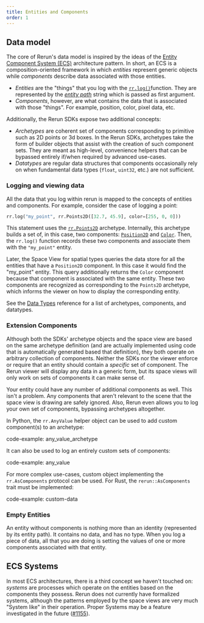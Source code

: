 ```yaml
---
title: Entities and Components
order: 1
---
```


## Data model

The core of Rerun's data model is inspired by the ideas of the [Entity Component System (ECS)](https://en.wikipedia.org/wiki/Entity_component_system) architecture pattern. In
short, an ECS is a composition-oriented framework in which *entities* represent generic objects while *components* describe
data associated with those entities.

 * *Entities* are the "things" that you log with the [`rr.log()`](https://ref.rerun.io/docs/python/HEAD/common/logging/#rerun.log)function. They are represented by the
   [*entity path*](entity-path.md) string which is passed as first argument.
 * *Components*, however, are what contains the data that is associated with those "things". For example, position, color,
   pixel data, etc.
 
Additionally, the Rerun SDKs expose two additional concepts:
 * *Archetypes* are coherent set of components corresponding to primitive such as 2D points or 3d boxes. In the Rerun SDKs, archetypes take the form of builder objects that assist with the creation of such component sets. They are meant as high-level, convenience helpers that can be bypassed entirely if/when required by advanced use-cases.
 * *Datatypes* are regular data structures that components occasionally rely on when fundamental data types (`float`, `uint32`, etc.) are not sufficient.

### Logging and viewing data

All the data that you log within rerun is mapped to the concepts of entities and components.
For example, consider the case of logging a point:

```python
rr.log("my_point", rr.Points2D([32.7, 45.9], color=[255, 0, 0]))
```

This statement uses the [`rr.Points2D`](https://ref.rerun.io/docs/python/HEAD/common/spatial_primitives/#rerun.Points2D) archetype.
Internally, this archetype builds a set of, in this case, two components: [`Position2D`](../reference/data_types/components/position2d.md) and [`Color`](../reference/data_types/components/color.md). Then, the
`rr.log()` function records these two components and associate them with the `"my_point"` entity.

Later, the Space View for spatial types queries the data store for all the entities that have a `Position2D` component.
In this case it would find the "my_point" entity. This query additionally returns the `Color` component because that
component is associated with the same entity. These two components are recognized as corresponding to the `Points2D` archetype, which informs the viewer on how to display the corresponding entity.

See the [Data Types](../reference/data_types.md) reference for a list of archetypes, components, and datatypes.

### Extension Components

Although both the SDKs' archetype objects and the space view are based on the same archetype definition (and are actually implemented using code that is automatically generated based that definition), they both operate on arbitrary collection
of components. Neither the SDKs nor the viewer enforce or require that an entity should contain a *specific* set of component.
The Rerun viewer will display any data in a generic form, but its space views will only work on sets of components it can
make sense of.

Your entity could have any number of additional components as well. This isn't a problem. Any components that
aren't relevant to the scene that the space view is drawing are safely ignored. Also, Rerun even allows you to log your
own set of components, bypassing archetypes altogether.

In Python, the `rr.AnyValue` helper object can be used to add custom component(s) to an archetype:

code-example: any_value_archetype

It can also be used to log an entirely custom sets of components:

code-example: any_value

For more complex use-cases, custom object implementing the `rr.AsComponents` protocol can be used. For Rust, the `rerun::AsComponents` trait must be implemented:

code-example: custom-data

### Empty Entities

An entity without components is nothing more than an identity (represented by its entity
path). It contains no data, and has no type. When you log a piece of data, all that you are doing is setting the values
of one or more components associated with that entity.

## ECS Systems

In most ECS architectures, there is a third concept we haven't touched on: *systems* are processes which operate on the
entities based on the components they possess. Rerun does not currently have formalized systems, although the patterns employed by the space views are very much "System like" in their operation. Proper Systems may be a feature investigated in the future
([#1155](https://github.com/rerun-io/rerun/issues/1155)).